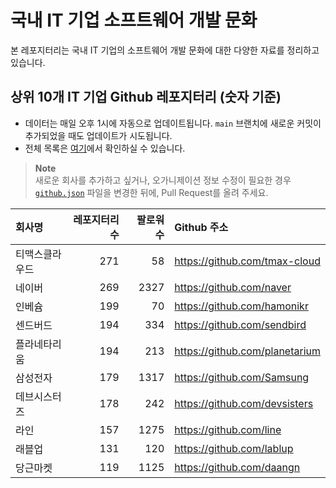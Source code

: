 # 국내 IT 기업 소프트웨어 개발 문화
본 레포지터리는 국내 IT 기업의 소프트웨어 개발 문화에 대한 다양한 자료를 정리하고 있습니다.

## 상위 10개 IT 기업 Github 레포지터리 (숫자 기준)

- 데이터는 매일 오후 1시에 자동으로 업데이트됩니다. `main` 브랜치에 새로운 커밋이 추가되었을 때도 업데이트가 시도됩니다.
- 전체 목록은 [여기](./github.md)에서 확인하실 수 있습니다.

> **Note**<br />
> 새로운 회사를 추가하고 싶거나, 오가니제이션 정보 수정이 필요한 경우 [`github.json`](./github.json) 파일을 변경한 뒤에, Pull Request를 올려 주세요.

<!-- MARKDOWN_TABLE(GITHUB): START -->

| **회사명** | **레포지터리 수** | **팔로워 수** | **Github 주소** |
|:---|---:|---:|:---|
| 티맥스클라우드 | 271 | 58 | https://github.com/tmax-cloud |
| 네이버 | 269 | 2327 | https://github.com/naver |
| 인베슘 | 199 | 70 | https://github.com/hamonikr |
| 센드버드 | 194 | 334 | https://github.com/sendbird |
| 플라네타리움 | 194 | 213 | https://github.com/planetarium |
| 삼성전자 | 179 | 1317 | https://github.com/Samsung |
| 데브시스터즈 | 178 | 242 | https://github.com/devsisters |
| 라인 | 157 | 1275 | https://github.com/line |
| 래블업 | 131 | 120 | https://github.com/lablup |
| 당근마켓 | 119 | 1125 | https://github.com/daangn |

<!-- MARKDOWN_TABLE(GITHUB): END -->

